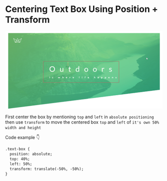 # Centering Text Box Using Position + Transform

![example image](../md-images/5.png)

First center the box by mentioning `top` and `left` in `absolute positioning` then use `transform` to move the centered box `top` and `left` of `it's own 50% width and height`

Code example 👇

```
.text-box {
  position: absolute;
  top: 40%;
  left: 50%;
  transform: translate(-50%, -50%);
}
```
